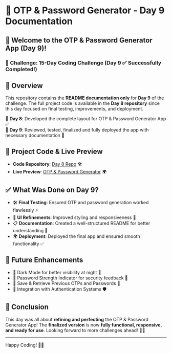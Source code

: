 # 📝 OTP & Password Generator - Day 9 Documentation

## 🌟 Welcome to the OTP & Password Generator App (Day 9)!
### 🎯 Challenge: 15-Day Coding Challenge (Day 9 ✅ Successfully Completed!)

## 📌 Overview
This repository contains the **README documentation only** for **Day 9** of the challenge. The full project code is available in the **Day 8 repository** since this day focused on final testing, improvements, and deployment.

🔹 **Day 8**: Developed the complete layout for OTP & Password Generator App ✅  
🔹 **Day 9**: Reviewed, tested, finalized and fully deployed the app with necessary documentation 🚀  

## 🔗 Project Code & Live Preview
- **Code Repository**: [Day 8 Repo](https://github.com/aviihs/30daysCode/tree/main/08-PaasswordOtpGen) 🛠️  
- **Live Preview**: [OTP & Password Generator](https://password-otp-generator.vercel.app/) 🌍  

## ✅ What Was Done on Day 9?
- 🛠 **Final Testing**: Ensured OTP and password generation worked flawlessly ⚡  
- 🎨 **UI Refinements**: Improved styling and responsiveness 📱  
- 📋 **Documentation**: Created a well-structured README for better understanding 📝  
- 🌍 **Deployment**: Deployed the final app and ensured smooth functionality ✅  

## 🔮 Future Enhancements
- 🚀 Dark Mode for better visibility at night 🌙  
- 🚀 Password Strength Indicator for security feedback 🔑  
- 🚀 Save & Retrieve Previous OTPs and Passwords 📄  
- 🚀 Integration with Authentication Systems 🛡️
  

## 🎉 Conclusion
This day was all about **refining and perfecting** the OTP & Password Generator App! The **finalized version** is now **fully functional, responsive, and ready for use**. Looking forward to more challenges ahead! 🚀💪  

---
Happy Coding! 🎯🔥  
